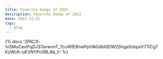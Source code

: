 ```yaml
---
title: Favorite Songs of 2022
description: Favorite Songs of 2022
date: 2022-11-21
tags:
  - blog
---
```

<body style="margin:0">
{% docs '2PACX-1vSMuCavIFqDJ37avwnnT_7cuWfE8hwPpHAGdkIGEIW25hga0nbpxV77iCg7KzWUh-uKVNYPc0BLAb_h' %}